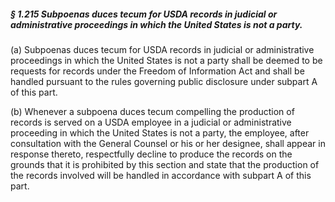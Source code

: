 ##### § 1.215 Subpoenas duces tecum for USDA records in judicial or administrative proceedings in which the United States is not a party. #####

(a) Subpoenas duces tecum for USDA records in judicial or administrative proceedings in which the United States is not a party shall be deemed to be requests for records under the Freedom of Information Act and shall be handled pursuant to the rules governing public disclosure under subpart A of this part.

(b) Whenever a subpoena duces tecum compelling the production of records is served on a USDA employee in a judicial or administrative proceeding in which the United States is not a party, the employee, after consultation with the General Counsel or his or her designee, shall appear in response thereto, respectfully decline to produce the records on the grounds that it is prohibited by this section and state that the production of the records involved will be handled in accordance with subpart A of this part.